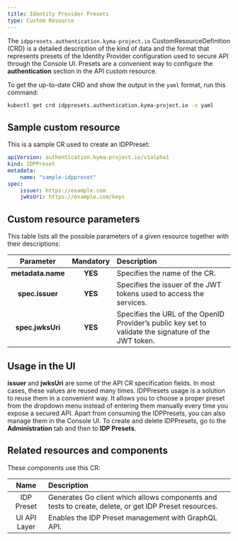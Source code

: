 ```yaml
---
title: Identity Provider Presets
type: Custom Resource
---
```


The `idppresets.authentication.kyma-project.io` CustomResourceDefinition (CRD) is a detailed description of the kind of data and the format that represents presets of the Identity Provider configuration used to secure API through the Console UI. Presets are a convenient way to configure the **authentication** section in the API custom resource.

To get the up-to-date CRD and show the output in the `yaml` format, run this command:

```bash
kubectl get crd idppresets.authentication.kyma-project.io -o yaml
```

## Sample custom resource

This is a sample CR used to create an IDPPreset:

```yaml
apiVersion: authentication.kyma-project.io/v1alpha1
kind: IDPPreset
metadata:
    name: "sample-idppreset"
spec:
    issuer: https://example.com
    jwksUri: https://example.com/keys
```

## Custom resource parameters

This table lists all the possible parameters of a given resource together with their descriptions:

| Parameter   |      Mandatory      |  Description |
|:----------:|:-------------:|:------|
| **metadata.name** |    **YES**   | Specifies the name of the CR. |
| **spec.issuer** | **YES** | Specifies the issuer of the JWT tokens used to access the services. |
| **spec.jwksUri** | **YES** | Specifies the URL of the OpenID Provider’s public key set to validate the signature of the JWT token. |

## Usage in the UI

**issuer** and **jwksUri** are some of the API CR specification fields. In most cases, these values are reused many times. IDPPresets usage is a solution to reuse them in a convenient way. It allows you to choose a proper preset from the dropdown menu instead of entering them manually every time you expose a secured API. Apart from consuming the IDPPresets, you can also manage them in the Console UI. To create and delete IDPPresets, go to the **Administration** tab and then to **IDP Presets**.

## Related resources and components

These components use this CR:

| Name   |   Description |
|:----------:|:------|
| IDP Preset |  Generates Go client which allows components and tests to create, delete, or get IDP Preset resources. |
| UI API Layer |  Enables the IDP Preset management with GraphQL API. |
